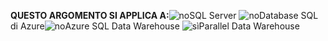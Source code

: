<Token>**QUESTO ARGOMENTO SI APPLICA A:**![no](media/no.png)SQL Server ![no](media/no.png)Database SQL di Azure![no](media/no.png)Azure SQL Data Warehouse ![sì](media/yes.png)Parallel Data Warehouse </Token>

